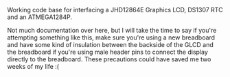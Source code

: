 Working code base for interfacing a JHD12864E Graphics LCD, DS1307 RTC and an ATMEGA1284P.

Not much documentation over here, but I will take the time to say if you're attempting something like this, make sure you're using a new breadboard and have some kind of insulation between the backside of the GLCD and the breadboard if you're using male header pins to connect the display directly to the breadboard. These precautions could have saved me two weeks of my life :(
